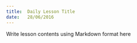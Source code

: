 ```yaml
---
title:  Daily Lesson Title
date:   28/06/2016
---
```


Write lesson contents using Markdown format here